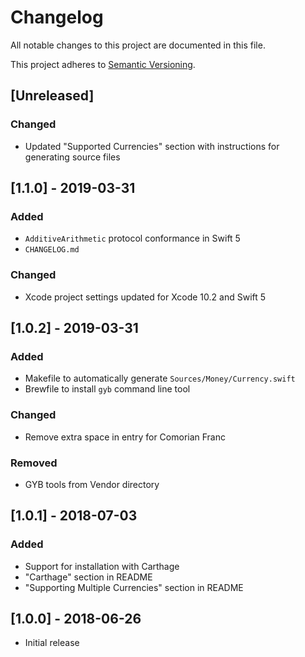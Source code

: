 # Changelog

All notable changes to this project are documented in this file.

This project adheres to [Semantic Versioning][semver].

## [Unreleased]

### Changed

- Updated "Supported Currencies" section
  with instructions for generating source files

## [1.1.0] - 2019-03-31

### Added

- `AdditiveArithmetic` protocol conformance in Swift 5
- `CHANGELOG.md`

### Changed

- Xcode project settings updated for Xcode 10.2 and Swift 5

## [1.0.2] - 2019-03-31

### Added

- Makefile to automatically generate `Sources/Money/Currency.swift`
- Brewfile to install `gyb` command line tool

### Changed

- Remove extra space in entry for Comorian Franc

### Removed

- GYB tools from Vendor directory

## [1.0.1] - 2018-07-03

### Added

- Support for installation with Carthage
- "Carthage" section in README
- "Supporting Multiple Currencies" section in README

## [1.0.0] - 2018-06-26

- Initial release

[semver]: https://semver.org/spec/v2.0.0.html
